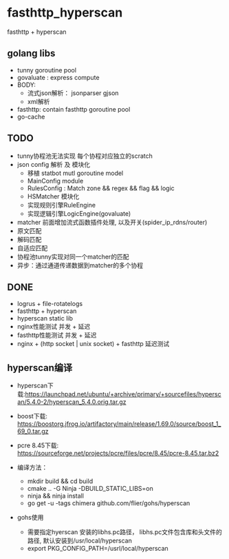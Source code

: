 # fasthttp_hyperscan

fasthttp + hyperscan

## golang libs
+ tunny goroutine pool
+ govaluate : express compute
+ BODY:
    + 流式json解析： jsonparser gjson
    + xml解析
+ fasthttp: contain fasthttp goroutine pool
+ go-cache

## TODO
+ tunny协程池无法实现 每个协程对应独立的scratch
+ json config 解析 及 模块化
    + 移植 statbot mutl goroutine model
    + MainConfig module
    + RulesConfig : Match zone && regex && flag && logic
    + HSMatcher 模块化 
    + 实现规则引擎RuleEngine
    + 实现逻辑引擎LogicEngine(govaluate)
+ matcher 前面增加流式函数插件处理, 以及开关(spider_ip_rdns/router)
+ 原文匹配
+ 解码匹配
+ 自适应匹配
+ 协程池tunny实现对同一个matcher的匹配
+ 异步：通过通道传递数据到matcher的多个协程

## DONE
+ logrus + file-rotatelogs
+ fasthttp + hyperscan 
+ hyperscan static lib 
+ nginx性能测试 并发 + 延迟
+ fasthttp性能测试 并发 + 延迟
+ nginx + (http socket | unix socket)  + fasthttp 延迟测试

## hyperscan编译
+ hyperscan下载:https://launchpad.net/ubuntu/+archive/primary/+sourcefiles/hyperscan/5.4.0-2/hyperscan_5.4.0.orig.tar.gz
+ boost下载: https://boostorg.jfrog.io/artifactory/main/release/1.69.0/source/boost_1_69_0.tar.gz
+ pcre 8.45下载: https://sourceforge.net/projects/pcre/files/pcre/8.45/pcre-8.45.tar.bz2
+ 编译方法：
    + mkdir build && cd build
    + cmake .. -G Ninja -DBUILD_STATIC_LIBS=on
    + ninja && ninja install
    + go get -u -tags chimera github.com/flier/gohs/hyperscan

+ gohs使用
    + 需要指定hyerscan 安装的libhs.pc路径， libhs.pc文件包含库和头文件的路径, 默认安装到/usr/local/hyperscan
    + export PKG_CONFIG_PATH=/usrl/local/hyperscan

